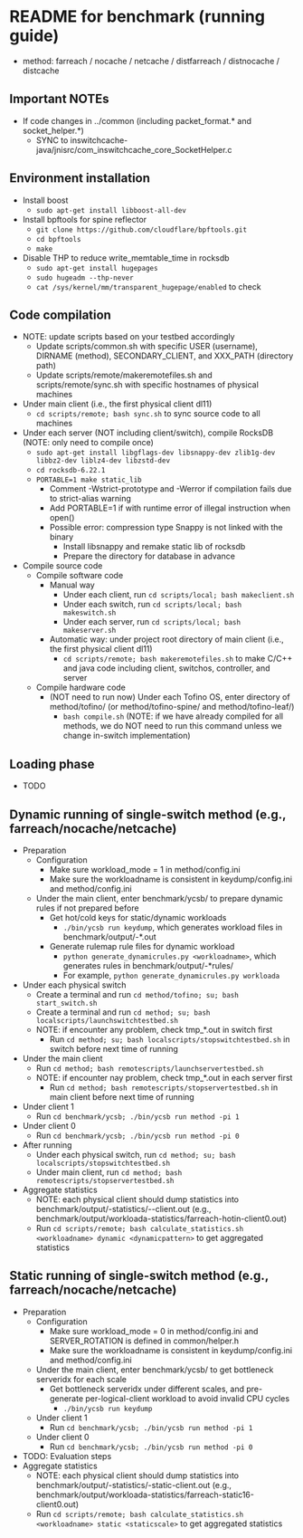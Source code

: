 # README for benchmark (running guide)

- method: farreach / nocache / netcache / distfarreach / distnocache / distcache

## Important NOTEs

- If code changes in ../common (including packet_format.\* and socket_helper.\*)
	+ SYNC to inswitchcache-java/jnisrc/com_inswitchcache_core_SocketHelper.c

## Environment installation

- Install boost
	+ `sudo apt-get install libboost-all-dev`
- Install bpftools for spine reflector
	+ `git clone https://github.com/cloudflare/bpftools.git`
	+ `cd bpftools`
	+ `make`
- Disable THP to reduce write_memtable_time in rocksdb
	+ `sudo apt-get install hugepages`
	+ `sudo hugeadm --thp-never`
	+ `cat /sys/kernel/mm/transparent_hugepage/enabled` to check

## Code compilation

- NOTE: update scripts based on your testbed accordingly
	+ Update scripts/common.sh with specific USER (username), DIRNAME (method), SECONDARY_CLIENT, and XXX_PATH (directory path)
	+ Update scripts/remote/makeremotefiles.sh and scripts/remote/sync.sh with specific hostnames of physical machines
- Under main client (i.e., the first physical client dl11)
	+ `cd scripts/remote; bash sync.sh` to sync source code to all machines
- Under each server (NOT including client/switch), compile RocksDB (NOTE: only need to compile once)
	+ `sudo apt-get install libgflags-dev libsnappy-dev zlib1g-dev libbz2-dev liblz4-dev libzstd-dev`
	+ `cd rocksdb-6.22.1`
	+ `PORTABLE=1 make static_lib`
		* Comment -Wstrict-prototype and -Werror if compilation fails due to strict-alias warning
		* Add PORTABLE=1 if with runtime error of illegal instruction when open()
		* Possible error: compression type Snappy is not linked with the binary
			- Install libsnappy and remake static lib of rocksdb
			- Prepare the directory for database in advance
- Compile source code
	+ Compile software code
		* Manual way
			- Under each client, run `cd scripts/local; bash makeclient.sh`
			- Under each switch, run `cd scripts/local; bash makeswitch.sh`
			- Under each server, run `cd scripts/local; bash makeserver.sh`
		* Automatic way: under project root directory of main client (i.e., the first physical client dl11)
			- `cd scripts/remote; bash makeremotefiles.sh` to make C/C++ and java code including client, switchos, controller, and server
	+ Compile hardware code
		* (NOT need to run now) Under each Tofino OS, enter directory of method/tofino/ (or method/tofino-spine/ and method/tofino-leaf/)
			- `bash compile.sh` (NOTE: if we have already compiled for all methods, we do NOT need to run this command unless we change in-switch implementation)

## Loading phase

- TODO

## Dynamic running of single-switch method (e.g., farreach/nocache/netcache)

- Preparation
	+ Configuration
		* Make sure workload_mode = 1 in method/config.ini
		* Make sure the workloadname is consistent in keydump/config.ini and method/config.ini
	+ Under the main client, enter benchmark/ycsb/ to prepare dynamic rules if not prepared before
		* Get hot/cold keys for static/dynamic workloads
			- `./bin/ycsb run keydump`, which generates workload files in benchmark/output/<workloadname>-\*.out
		* Generate rulemap rule files for dynamic workload
			- `python generate_dynamicrules.py <workloadname>`, which generates rules in benchmark/output/<workloadname>-\*rules/
			- For example, `python generate_dynamicrules.py workloada`
- Under each physical switch
	+ Create a terminal and run `cd method/tofino; su; bash start_switch.sh`
	+ Create a terminal and run `cd method; su; bash localscripts/launchswitchtestbed.sh`
	+ NOTE: if encounter any problem, check tmp_\*.out in switch first
		* Run `cd method; su; bash localscripts/stopswitchtestbed.sh` in switch before next time of running
- Under the main client
	+ Run `cd method; bash remotescripts/launchservertestbed.sh`
	+ NOTE: if encounter nay problem, check tmp_\*.out in each server first
		* Run `cd method; bash remotescripts/stopservertestbed.sh` in main client before next time of running
- Under client 1
	+ Run `cd benchmark/ycsb; ./bin/ycsb run method -pi 1`
- Under client 0
	+ Run `cd benchmark/ycsb; ./bin/ycsb run method -pi 0`
- After running
	+ Under each physical switch, run `cd method; su; bash localscripts/stopswitchtestbed.sh`
	+ Under main client, run `cd method; bash remotescripts/stopservertestbed.sh`
- Aggregate statistics
	+ NOTE: each physical client should dump statistics into benchmark/output/<workloadname>-statistics/<method>-<dynamicpattern>-client<physicalidx>.out (e.g., benchmark/output/workloada-statistics/farreach-hotin-client0.out)
	+ Run `cd scripts/remote; bash calculate_statistics.sh <workloadname> dynamic <dynamicpattern>` to get aggregated statistics

## Static running of single-switch method (e.g., farreach/nocache/netcache)

- Preparation
	+ Configuration
		* Make sure workload_mode = 0 in method/config.ini and SERVER_ROTATION is defined in common/helper.h
		* Make sure the workloadname is consistent in keydump/config.ini and method/config.ini
	+ Under the main client, enter benchmark/ycsb/ to get bottleneck serveridx for each scale
		* Get bottleneck serveridx under different scales, and pre-generate per-logical-client workload to avoid invalid CPU cycles
			- `./bin/ycsb run keydump`
	+ Under client 1
		* Run `cd benchmark/ycsb; ./bin/ycsb run method -pi 1`
	+ Under client 0
		* Run `cd benchmark/ycsb; ./bin/ycsb run method -pi 0`
- TODO: Evaluation steps
- Aggregate statistics
	+ NOTE: each physical client should dump statistics into benchmark/output/<workloadname>-statistics/<method>-static<staticscale>-client<physicalidx>.out (e.g., benchmark/output/workloada-statistics/farreach-static16-client0.out)
	+ Run `cd scripts/remote; bash calculate_statistics.sh <workloadname> static <staticscale>` to get aggregated statistics
